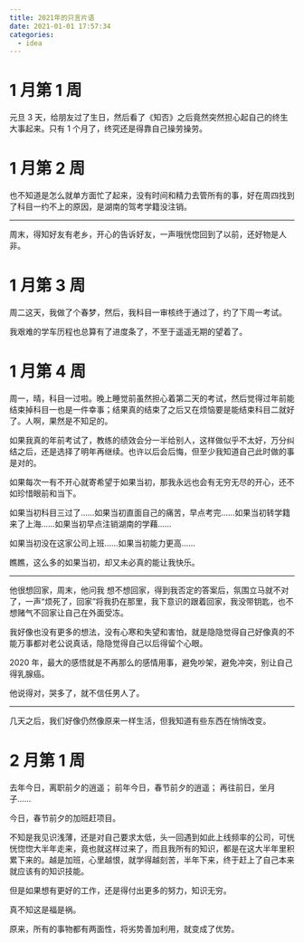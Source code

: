 ```yaml
---
title: 2021年的只言片语
date: 2021-01-01 17:57:34
categories:
  - idea
---
```


# 1 月第 1 周

元旦 3 天，给朋友过了生日，然后看了《知否》之后竟然突然担心起自己的终生大事起来。只有 1 个月了，终究还是得靠自己操劳操劳。

# 1 月第 2 周

也不知道是怎么就单方面忙了起来，没有时间和精力去管所有的事，好在周四找到了科目一约不上的原因，是湖南的驾考学籍没注销。

---

周末，得知好友有老乡，开心的告诉好友，一声哦恍惚回到了以前，还好物是人非。

# 1 月第 3 周

周二这天，我做了个春梦，然后，我科目一审核终于通过了，约了下周一考试。

我艰难的学车历程也总算有了进度条了，不至于遥遥无期的望着了。

# 1 月第 4 周

周一，晴，科目一过啦。晚上睡觉前虽然担心着第二天的考试，然后觉得过年前能结束掉科目一也是一件幸事；结果真的结束了之后又在烦恼要是能结束科目二就好了。人啊，果然是不知足的。

如果我真的年前考试了，教练的绩效会分一半给别人，这样做似乎不太好，万分纠结之后，还是选择了明年再继续。也许以后会后悔，但至少我知道自己此时做的事是对的。

如果每次一有不开心就寄希望于如果当初，那我永远也会有无穷无尽的开心，还不如珍惜眼前和当下。

如果当初科目三过了……如果当初直面自己的痛苦，早点考完……如果当初转学籍来了上海……如果当初早点注销湖南的学藉……

如果当初没在这家公司上班……如果当初能力更高……

瞧瞧，这么多的如果当初，却又未必真的能让我快乐。

---

他很想回家，周末，他问我 想不想回家，得到我否定的答案后，氛围立马就不对了，一声“烦死了，回家”将我扔在那里，我下意识的跟着回家，我没带钥匙，也不想赌气不回家让自己在外面受冻。

我好像也没有更多的想法，没有心寒和失望和害怕，就是隐隐觉得自己好像真的不能万事都对老公说真话，隐隐觉得自己以后得留个心眼。

2020 年，最大的感悟就是不再那么的感情用事，避免吵架，避免冲突，别让自己得乳腺癌。

他说得对，哭多了，就不信任男人了。

---

几天之后，我们好像仍然像原来一样生活，但我知道有些东西在悄悄改变。

# 2 月第 1 周

去年今日，离职前夕的逍遥；
前年今日，春节前夕的逍遥；
再往前日，坐月子……

今日，春节前夕的加班赶项目。

不知是我见识浅薄，还是对自己要求太低，头一回遇到如此上线频率的公司，可恍恍惚惚大半年走来，竟也就这样过来了，而且我所有的知识，都是在这大半年里积累下来的。越是加班，心里越恨，就学得越刻苦，半年下来，终于赶上了自己本来就应该有的知识技能。

但是如果想有更好的工作，还是得付出更多的努力，知识无穷。

真不知这是福是祸。

原来，所有的事物都有两面性，将劣势善加利用，就变成了优势。
